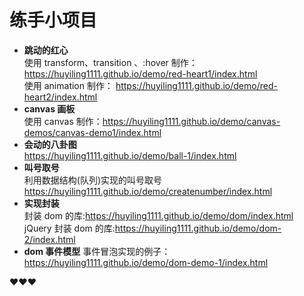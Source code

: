 # 练手小项目

- **跳动的红心**  
  使用 transform、transition 、:hover 制作： https://huyiling1111.github.io/demo/red-heart1/index.html  
  使用 animation 制作： https://huyiling1111.github.io/demo/red-heart2/index.html
- **canvas 画板**  
  使用 canvas 制作：https://huyiling1111.github.io/demo/canvas-demos/canvas-demo1/index.html
- **会动的八卦图**  
  https://huyiling1111.github.io/demo/ball-1/index.html
- **叫号取号**  
  利用数据结构(队列)实现的叫号取号 https://huyiling1111.github.io/demo/createnumber/index.html
- **实现封装**  
  封装 dom 的库:https://huyiling1111.github.io/demo/dom/index.html  
  jQuery 封装 dom 的库:https://huyiling1111.github.io/demo/dom-2/index.html
- **dom 事件模型**
  事件冒泡实现的例子：https://huyiling1111.github.io/demo/dom-demo-1/index.html

❤️❤️❤️